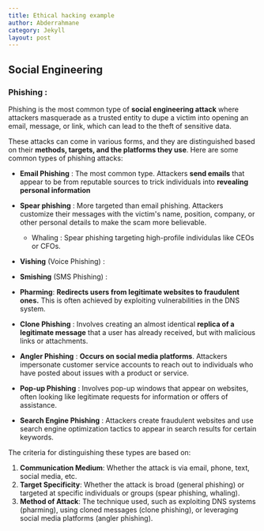 ```yaml
---
title: Ethical hacking example
author: Abderrahmane
category: Jekyll
layout: post
---
```


Social Engineering 
-------------

### Phishing :

Phishing is the most common type of **social engineering attack** where attackers masquerade as a trusted entity to dupe a victim into opening an email, message, or link, which can lead to the theft of sensitive data.

These attacks can come in various forms, and they are distinguished  based on their **methods, targets, and the platforms they use**. Here are  some common types of phishing attacks:

* **Email Phishing** : The most common type. Attackers **send emails** that appear to be from reputable sources to trick individuals into **revealing personal information**

* **Spear phishing** : More targeted than email phishing. Attackers customize their messages with the victim's name, position, company, or other personal details to make the scam more believable.
  * Whaling : Spear phishing targeting high-profile individulas like CEOs or CFOs. 


* **Vishing** (Voice Phishing) :

* **Smishing** (SMS Phishing) :

* **Pharming**: **Redirects users from legitimate websites to fraudulent ones.** This is  often achieved by exploiting vulnerabilities in the DNS system.

* **Clone Phishing** : Involves creating an almost identical **replica of a legitimate message**  that a user has already received, but with malicious links or  attachments.

* **Angler Phishing** : **Occurs on social media platforms**. Attackers impersonate customer service accounts to reach out to individuals who have posted about issues with a product or service.

* **Pop-up Phishing** : Involves pop-up windows that appear on websites, often looking like legitimate requests for information or offers of assistance.

* **Search Engine Phishing** : Attackers create fraudulent websites and use search engine optimization tactics to appear in search results for certain keywords.

The criteria for distinguishing these types are based on:

1. **Communication Medium**: Whether the attack is via email, phone, text, social media, etc.
2. **Target Specificity**: Whether the attack is broad (general phishing) or targeted at specific individuals or groups (spear phishing, whaling).
3. **Method of Attack**: The technique used, such as exploiting DNS systems (pharming), using cloned messages (clone phishing), or leveraging social media platforms (angler phishing).

